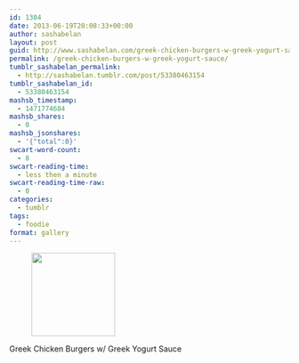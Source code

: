 ```yaml
---
id: 1304
date: 2013-06-19T20:08:33+00:00
author: sashabelan
layout: post
guid: http://www.sashabelan.com/greek-chicken-burgers-w-greek-yogurt-sauce/
permalink: /greek-chicken-burgers-w-greek-yogurt-sauce/
tumblr_sashabelan_permalink:
  - http://sashabelan.tumblr.com/post/53380463154
tumblr_sashabelan_id:
  - 53380463154
mashsb_timestamp:
  - 1471774684
mashsb_shares:
  - 0
mashsb_jsonshares:
  - '{"total":0}'
swcart-word-count:
  - 8
swcart-reading-time:
  - less then a minute
swcart-reading-time-raw:
  - 0
categories:
  - tumblr
tags:
  - foodie
format: gallery
---
```

<div id='gallery-487' class='gallery galleryid-1304 gallery-columns-3 gallery-size-thumbnail'>
  <figure class='gallery-item'> 
  
  <div class='gallery-icon portrait'>
    <a href='http://www.sashabelan.ru/greek-chicken-burgers-w-greek-yogurt-sauce/attachment/1305/'><img width="150" height="150" src="http://www.sashabelan.ru/wp-content/uploads/2013/06/tumblr_monpa9sMBh1qarj97o1_1280-150x150.jpg" class="attachment-thumbnail size-thumbnail" alt="" /></a>
  </div></figure>
</div>

Greek Chicken Burgers w/ Greek Yogurt Sauce